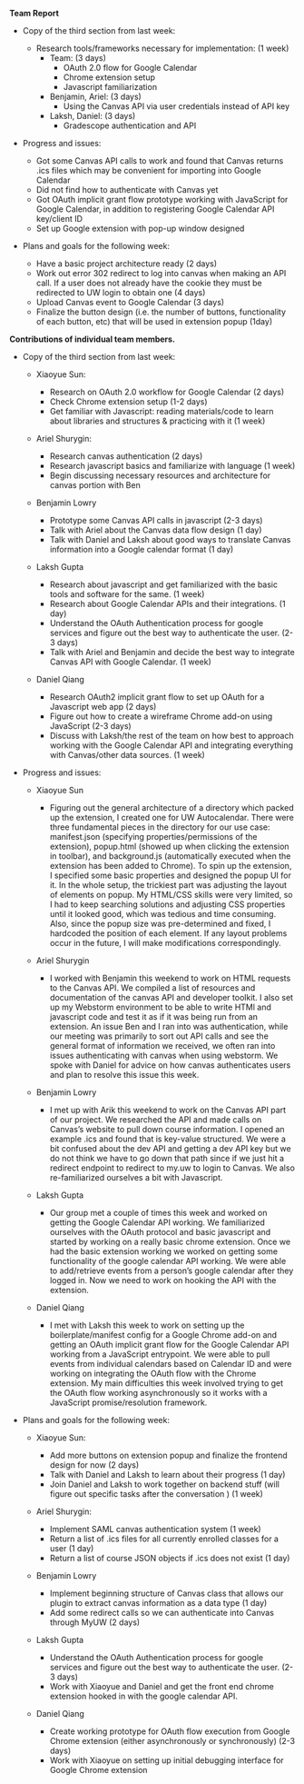 **Team Report**

*   Copy of the third section from last week:
    *   Research tools/frameworks necessary for implementation: (1 week)
        *   Team: (3 days)
            *   OAuth 2.0 flow for Google Calendar
            *   Chrome extension setup
            *   Javascript familiarization
        *   Benjamin, Ariel: (3 days)
            *   Using the Canvas API via user credentials instead of API key
        *   Laksh, Daniel: (3 days)
            *   Gradescope authentication and API
    

*   Progress and issues: 
    *  Got some Canvas API calls to work and found that Canvas returns .ics files which may be convenient for importing into Google Calendar
    *  Did not find how to authenticate with Canvas yet
    *  Got OAuth implicit grant flow prototype working with JavaScript for Google Calendar, in addition to registering Google Calendar API key/client ID
    *   Set up Google extension with pop-up window designed


*   Plans and goals for the following week:
    *   Have a basic project architecture ready (2 days)
    *   Work out error 302 redirect to log into canvas when making an API call. If a user does not already have the cookie they must be redirected to UW login to obtain one (4 days)
    *   Upload Canvas event to Google Calendar (3 days)
    *   Finalize the button design (i.e. the number of buttons, functionality of each button, etc) that will be used in extension popup (1day)





**Contributions of individual team members.**

*   Copy of the third section from last week:
    *   Xiaoyue Sun:
        *   Research on OAuth 2.0 workflow for Google Calendar (2 days)
        *   Check Chrome extension setup (1-2 days)
        *   Get familiar with Javascript: reading materials/code to learn about libraries and structures & practicing with it (1 week)
    
    *   Ariel Shurygin:
        *   Research canvas authentication (2 days)
        *   Research javascript basics and familiarize with language (1 week)
        *   Begin discussing necessary resources and architecture for canvas portion with Ben
    
    *   Benjamin Lowry
        *   Prototype some Canvas API calls in javascript (2-3 days)
        *   Talk with Ariel about the Canvas data flow design (1 day)
        *   Talk with Daniel and Laksh about good ways to translate Canvas information into a Google calendar format (1 day)
    
    *   Laksh Gupta
        *   Research about javascript and get familiarized with the basic tools and software for the same. (1 week)
        *   Research about Google Calendar APIs and their integrations. (1 day)
        *   Understand the OAuth Authentication process for google services and figure out the best way to authenticate the user. (2-3 days)
        *   Talk with Ariel and Benjamin and decide the best way to integrate Canvas API with Google Calendar. (1 week)
    
    *   Daniel Qiang
        *   Research OAuth2 implicit grant flow to set up OAuth for a Javascript web app (2 days)
        *   Figure out how to create a wireframe Chrome add-on using JavaScript (2-3 days)
        *   Discuss with Laksh/the rest of the team on how best to approach working with the Google Calendar API and integrating everything with Canvas/other data sources. (1 week)
    

*   Progress and issues:
    *   Xiaoyue Sun
    
        * Figuring out the general architecture of a directory which packed up the extension, I created one for UW Autocalendar. There were three fundamental pieces in the directory for our use case: manifest.json (specifying properties/permissions of the extension), popup.html (showed up when clicking the extension in toolbar), and background.js (automatically executed when the extension has been added to Chrome). To spin up the extension, I specified some basic properties and designed the popup UI for it. In the whole setup, the trickiest part was adjusting the layout of elements on popup. My HTML/CSS skills were very limited, so I had to keep searching solutions and adjusting CSS properties until it looked good, which was tedious and time consuming. Also, since the popup size was pre-determined and fixed, I hardcoded the position of each element. If any layout problems occur in the future, I will make modifications correspondingly.

    *   Ariel Shurygin
    
        * I worked with Benjamin this weekend to work on HTML requests to the Canvas API. We compiled a list of resources and documentation of the canvas API and developer toolkit. I also set up my Webstorm environment to be able to write HTMl and javascript code and test it as if it was being run from an extension. An issue Ben and I ran into was authentication, while our meeting was primarily to sort out API calls and see the general format of information we received, we often ran into issues authenticating with canvas when using webstorm. We spoke with Daniel for advice on how canvas authenticates users and plan to resolve this issue this week.
    
    *   Benjamin Lowry
    
        * I met up with Arik this weekend to work on the Canvas API part of our project. We researched the API and made calls on Canvas’s website to pull down course information. I opened an example .ics and found that is key-value structured. We were a bit confused about the dev API and getting a dev API key but we do not think we have to go down that path since if we just hit a redirect endpoint to redirect to my.uw to login to Canvas. We also re-familiarized ourselves a bit with Javascript.
    
    *   Laksh Gupta
    
        * Our group met a couple of times this week and worked on getting the Google Calendar API working. We familiarized ourselves with the OAuth protocol and basic javascript and started by working on a really basic chrome extension. Once we had the basic extension working we worked on getting some functionality of the google calendar API working. We were able to add/retrieve events from a person’s google calendar after they logged in. Now we need to work on hooking the API with the extension.
    
    *   Daniel Qiang 
        
        * I met with Laksh this week to work on setting up the boilerplate/manifest config for a Google Chrome add-on and getting an OAuth implicit grant flow for the Google Calendar API working from a JavaScript entrypoint. We were able to pull events from individual calendars based on Calendar ID and were working on integrating the OAuth flow with the Chrome extension. My main difficulties this week involved trying to get the OAuth flow working asynchronously so it works with a JavaScript promise/resolution framework. 


*   Plans and goals for the following week:
    *   Xiaoyue Sun:
        *   Add more buttons on extension popup and finalize the frontend design for now (2 days)
        *   Talk with Daniel and Laksh to learn about their progress (1 day)
        *   Join Daniel and Laksh to work together on backend stuff (will figure out specific tasks after the conversation ) (1 week)
    
    *   Ariel Shurygin:
        *   Implement SAML canvas authentication system (1 week)
        *   Return a list of .ics files for all currently enrolled classes for a user (1 day)
        *   Return a list of course JSON objects if .ics does not exist (1 day)
    
    *   Benjamin Lowry
        *   Implement beginning structure of Canvas class that allows our plugin to extract canvas information as a data type (1 day)
        *   Add some redirect calls so we can authenticate into Canvas through MyUW (2 days)
    
    *   Laksh Gupta
        *   Understand the OAuth Authentication process for google services and figure out the best way to authenticate the user. (2-3 days)
        *   Work with Xiaoyue and Daniel and get the front end chrome extension hooked in with the google calendar API.

    *   Daniel Qiang
        *   Create working prototype for OAuth flow execution from Google Chrome extension (either asynchronously or synchronously) (2-3 days)
        *   Work with Xiaoyue on setting up initial debugging interface for Google Chrome extension
